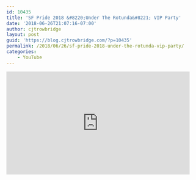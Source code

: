 ```yaml
---
id: 10435
title: 'SF Pride 2018 &#8220;Under The Rotunda&#8221; VIP Party'
date: '2018-06-26T21:07:16-07:00'
author: cjtrowbridge
layout: post
guid: 'https://blog.cjtrowbridge.com/?p=10435'
permalink: /2018/06/26/sf-pride-2018-under-the-rotunda-vip-party/
categories:
    - YouTube
---
```


<div style="width: 480px; height: 270px; overflow: hidden; position: relative;"><iframe allowfullscreen="allowfullscreen" frameborder="0" height="270" id="okplayer" mozallowfullscreen="mozallowfullscreen" scrolling="no" seamless="seamless" src="http://youtube.com/embed/OzV1RBjXxxU" style="position: absolute; top: 0px; left: 0px; width: 480px; height: 270px;" webkitallowfullscreen="webkitAllowFullScreen" width="480"></iframe></div>